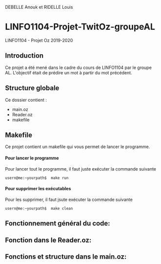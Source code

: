 DEBELLE Anouk et RIDELLE Louis
# LINFO1104-Projet-TwitOz-groupeAL
LINFO1104 - Projet Oz 2019-2020

## Introduction
Ce projet a été mené dans le cadre du cours de LINFO1104 par le groupe AL.
L'objectif était de prédire un mot à partir du mot précédent.

## Structure globale

Ce dossier contient :
 - main.oz 
 - Reader.oz
 - makefile

## Makefile
Ce projet contient un makefile qui vous permet de lancer le programme.

#### Pour lancer le programme
Pour lancer tout le programme, il faut juste exécuter la commande suivante
```
usern@me:~yourpath$  make run
```
#### Pour supprimer les exécutables
Pour les supprimer, il faut jsute exécuter la commande suivante
```
usern@me:~yourpath$  make clean
```

## Fonctionnement général du code:


## Fonction dans le Reader.oz:

## Fonctions et structure dans le main.oz: